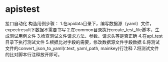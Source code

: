 # apistest

接口自动化
构造用例步骤：
1.在apidata目录下，编写数据源（yaml）文件，expectresult下数据不需要书写
2.在common目录执行create_test_file脚本，生成测试用例文件
3.检查测试文件请求方法、参数、请求头等是否正确
4.在api_test目录下执行测试文件
5.根据比对字段的需要，修改数据源文件字段数据
6.将测试文件的convert_json_to_yaml(r.text, yaml_path, mainkey)行注释
7.将测试文件的比对脚本行注释放开即可。


